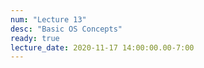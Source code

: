 ```yaml
---
num: "Lecture 13"
desc: "Basic OS Concepts"
ready: true
lecture_date: 2020-11-17 14:00:00.00-7:00
---
```


